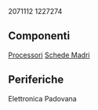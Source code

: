 2071112
1227274

## Componenti

[Processori](componenti/processori.md)
[Schede Madri](componenti/schede_madri.md)

## Periferiche

Elettronica Padovana
